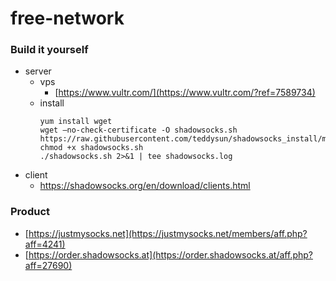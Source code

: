 # free-network

### Build it yourself
- server
    - vps
        - [https://www.vultr.com/](https://www.vultr.com/?ref=7589734)
    - install
        ````
        yum install wget
        wget –no-check-certificate -O shadowsocks.sh https://raw.githubusercontent.com/teddysun/shadowsocks_install/master/shadowsocks.sh
        chmod +x shadowsocks.sh
        ./shadowsocks.sh 2>&1 | tee shadowsocks.log
- client
    - https://shadowsocks.org/en/download/clients.html

### Product
- [https://justmysocks.net](https://justmysocks.net/members/aff.php?aff=4241)
- [https://order.shadowsocks.at](https://order.shadowsocks.at/aff.php?aff=27690)
  
